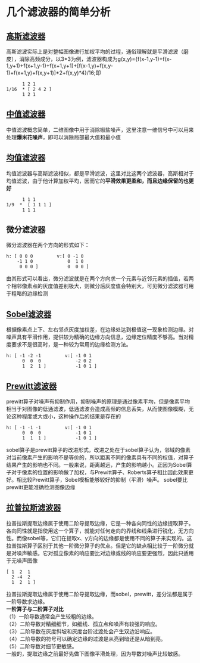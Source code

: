 # 几个滤波器的简单分析
## [高斯滤波器](https://blog.csdn.net/L_inYi/article/details/8915116)
高斯滤波实际上是对整幅图像进行加权平均的过程，通俗理解就是平滑滤波（磨皮），消除高频成分，以3*3为例，滤波器构成为g(x,y)={f(x-1,y-1)+f(x-1,y+1)+f(x+1,y-1)+f(x+1,y+1)+[f(x-1,y)+f(x,y-1)+f(x+1,y)+f(x,y+1)]*2+f(x,y)*4}/16;即</br>
```
	  1 2 1
1/16  *	[ 2 4 2 ]
	  1 2 1 
```
## [中值滤波器](https://blog.csdn.net/liyuanbhu/article/details/48502005)
中值滤波概念简单，二维图像中用于消除椒盐噪声，这里注意一维信号中可以用来处理**爆米花噪声**，即可以消除局部最大值和最小值
## [均值滤波器](https://www.cnblogs.com/wangguchangqing/p/6399293.html)
均值滤波器与高斯滤波相似，都是平滑滤波，这里对比这两个滤波器，高斯相对于均值滤波，由于他计算加权平均，因而它的**平滑效果更柔和，而且边缘保留的也更好**
```
	  1 1 1
1/9  *	[ 1 1 1 ]
	  1 1 1 
```
## 微分滤波器
微分滤波器在两个方向的形式如下：
```
h: [ 0 0 0         v:[ 0 -1 0
    -1 1 0             0  1 0
     0 0 0 ]           0  0 0 ]
```
由其形式可以看出，微分滤波就是在两个方向求一个元素与近邻元素的插值，若两个相邻像素点的灰度值差别极大，则微分后灰度值会特别大，可见微分滤波器可用于粗略的边缘检测
## [Sobel滤波器](https://blog.csdn.net/tianhai110/article/details/5663756)
根据像素点上下、左右邻点灰度加权差，在边缘处达到极值这一现象检测边缘。对噪声具有平滑作用，提供较为精确的边缘方向信息，边缘定位精度不够高。当对精度要求不是很高时，是一种较为常用的边缘检测方法。
```
h: [ -1 -2 -1         v:[ -1 0 1
      0  0  0             -2 0 2
      1  2  1 ]           -1 0 1 ]
```
## [Prewitt滤波器](https://blog.csdn.net/Chaolei3/article/details/79809703)
prewitt算子对噪声有抑制作用，抑制噪声的原理是通过像素平均，但是像素平均相当于对图像的低通滤波，低通滤波会造成高频的信息丢失，从而使图像模糊，无论这种程度或大或小，这种操作后的结果是存在的
```
h: [ -1 -1 -1         v:[ -1 0 1
      0  0  0             -1 0 1
      1  1  1 ]           -1 0 1 ]
```
sobel算子是prewitt算子的改进形式，改进之处在于sobel算子认为，邻域的像素对当前像素产生的影响不是等价的，所以距离不同的像素具有不同的权值，对算子结果产生的影响也不同。一般来说，距离越远，产生的影响越小。正因为Sobel算子对于像素的位置的影响做了加权，与Prewitt算子、Roberts算子相比因此效果更好。相比较Prewitt算子，Sobel模板能够较好的抑制（平滑）噪声。 sobel要比prewitt更能准确检测图像边缘
## [拉普拉斯滤波器](https://blog.csdn.net/Chaolei3/article/details/79809703)
拉普拉斯提取边缘属于使用二阶导提取边缘，它是一种各向同性的边缘提取算子。各向同性就是指使用这一个算子，就能对任何走向的界线和线条进行锐化，无方向性。而像sobel等，它们在提取x、y方向的边缘都是使用不同的算子来实现的。这拉普拉斯算子区别于其他一阶微分算子的优点。但是它的缺点相比较于一阶微分就是对噪声敏感。它对孤立像素的响应要比对边缘或线的响应要更强烈，因此只适用于无噪声图像
```
[ 1  2  1    
  2 -4  2    
  1  2  1 ]  
```
拉普拉斯提取边缘属于使用二阶导提取边缘，而sobel，prewitt，差分法都是属于一阶导数求边缘。</br>
**一阶算子与二阶算子对比**</br>
（1）一阶导数通常会产生较粗的边缘。</br>
（2）二阶导数对精细细节，如细线、孤立点和噪声有较强的响应。</br>
（3）二阶导数在灰度斜坡和灰度台阶过渡处会产生双边沿响应。</br>
（4）二阶导数的符号可以确定边缘的过渡是从亮到暗还是从暗到亮。</br>
（5）二阶导数对细节更敏感。</br>
一般的，提取边缘之前最好先做下图像平滑处理，因为导数对噪声比较敏感。

